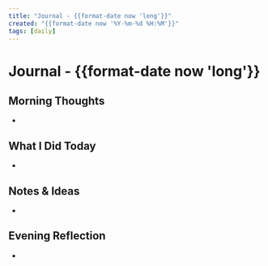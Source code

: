 ```yaml
---
title: "Journal - {{format-date now 'long'}}"
created: "{{format-date now '%Y-%m-%d %H:%M'}}"
tags: [daily]
---
```


# Journal - {{format-date now 'long'}}

## Morning Thoughts

-

## What I Did Today

-

## Notes & Ideas

-

## Evening Reflection

-
